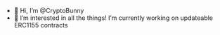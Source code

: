 - 👋 Hi, I’m @CryptoBunny
- 👀 I’m interested in all the things!
I’m currently working on updateable ERC1155 contracts

